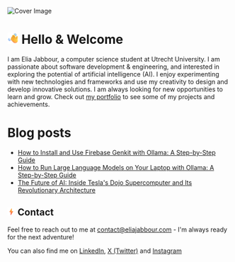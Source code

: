 ![Cover Image](https://res.cloudinary.com/eliaj2/image/upload/v1721313950/Covers/Elia-J.png)

# <img src="./icons/waving-hand.png" alt="Waving Hand" width="25" height="25" /> Hello & Welcome

I am Elia Jabbour, a computer science student at Utrecht University. I am passionate about software development & engineering, and interested in exploring the potential of artificial intelligence (AI). I enjoy experimenting with new technologies and frameworks and use my creativity to design and develop innovative solutions. I am always looking for new opportunities to learn and grow. Check out [my portfolio](https://link.eliajabbour.com/github-to-portfolio) to see some of my projects and achievements.

<!--
## Projects

## <img src="./icons/crystal-ball.png" alt="Waving Hand" width="18" height="18" /> Technical skills

-->

# Blog posts

<!-- BLOG-POST-LIST:START -->
- [How to Install and Use Firebase Genkit with Ollama: A Step-by-Step Guide](https://portfolio-git-development-eliajabbours-projects.vercel.app/blog/how-to-install-and-use-firebase-genkit-with-ollama-a-step-by-step-guide)
- [How to Run Large Language Models on Your Laptop with Ollama: A Step-by-Step Guide](https://portfolio-git-development-eliajabbours-projects.vercel.app/blog/how-to-run-large-language-models-on-your-laptop-with-ollama-a-step-by-step-guide)
- [The Future of AI: Inside Tesla&#39;s Dojo Supercomputer and Its Revolutionary Architecture](https://portfolio-git-development-eliajabbours-projects.vercel.app/blog/the-future-of-ai-inside-teslas-dojo-supercomputer-and-its-revolutionary-architecture)
<!-- BLOG-POST-LIST:END -->

## <img src="./icons/high-voltage.png" alt="Waving Hand" width="18" height="18" /> Contact

Feel free to reach out to me at [contact@eliajabbour.com](mailto:contact@eliajabbour.com) - I'm always ready for the next adventure!

You can also find me on [LinkedIn](https://www.linkedin.com/in/elia-jabbour/), [X (Twitter)](https://twitter.com/Elia_Jabbour) and [Instagram](https://www.instagram.com/elia_jabbour/)
